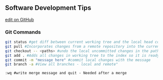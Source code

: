 ## Software Development Tips
[edit on GitHub](https://github.com/garryallwood/Software-Development/edit/master/index.md)

### Git Commands

```bash
git status #get diff between current working tree and the local head commit
git pull #Incorporates changes from a remote repository into the current local branch.
git checkout -- <paths> #undo the local uncommitted changes in the paths
git add . #Adds all changes in working tree to the index so it is ready for commit
git commit -m "message here" #commit local changes with the message
git branch -a #View all branches - local and remote"
```
```vi
:wq #write merge message and quit - Needed after a merge
```
